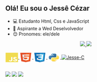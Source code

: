 ## Olá! Eu sou o Jessê Cézar

- 💻 Estudanto Html, Css e JavaScript
- 🌱 Aspirante a Wed Deselvolvedor
- 😊 Pronomes: ele/dele

<div align="center">
  <a href="https://github.com/jessecezar">
  <img height="180em" src="https://github-readme-stats.vercel.app/api?username=jessecezar&show_icons=true&theme=react&include_all_commits=true&count_private=true"/>
  <img height="180em" src="https://github-readme-stats.vercel.app/api/top-langs/?username=jessecezar&layout=compact&langs_count=7&theme=react "/>
</div>
  
<div style="display: inline_block"><br>
  <img align="center" alt="Jesse-Js" height="30" width="40" src="https://raw.githubusercontent.com/devicons/devicon/master/icons/javascript/javascript-plain.svg">
  <img align="center" alt="Jesse-HTML" height="30" width="40" src="https://raw.githubusercontent.com/devicons/devicon/master/icons/html5/html5-original.svg">
  <img align="center" alt="Jesse-CSS" height="30" width="40" src="https://raw.githubusercontent.com/devicons/devicon/master/icons/css3/css3-original.svg">
  <img align="center" alt="Jesse-Python" height="30" width="40" src="https://raw.githubusercontent.com/devicons/devicon/master/icons/python/python-original.svg">
  <img align="center" alt="Jesse-C" height="30" width="40" src="https://cdn.jsdelivr.net/gh/devicons/devicon/icons/c/c-original.svg" />
 <!-- <img align="right" alt="Jesse-pic" height="150" style="border-radius:50px;" src="https://media.discordapp.net/attachments/639956127056134178/890373478988013628/Publicacoes_Instagram_1_1.png?width=676&height=676">-->
</div>
  
  ##
  
<div>
  <!--<a href="https://www.youtube.com/channel/UC_-uuuZbY0AAt9CViNzvc-Q" target="_blank"><img src="https://img.shields.io/badge/WhatsApp-25D366?style=for-the-badge&logo=whatsapp&logoColor=white" target="_blank"></a>-->
  <a href="https://www.instagram.com/jessecezar_" target="_blank"><img src="https://img.shields.io/badge/-Instagram-%23E4405F?style=for-the-badge&logo=instagram&logoColor=white" target="_blank"></a>
 <a href="https://web.telegram.org/#/jessecezar" target="_blank"><img src="https://img.shields.io/badge/Telegram-2CA5E0?style=for-the-badge&logo=telegram&logoColor=white" target="_blank"></a> 
  <a href = "mailto:jesse.123cezar@hotmail.com"><img src=https://img.shields.io/badge/Outlook-0078D4?style=for-the-badge&logo=microsoft-outlook&logoColor=white" target="_blank"></a>
 
</div>
